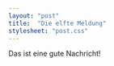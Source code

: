 ```yaml
---
layout: "post"
title:  "Die elfte Meldung"
stylesheet: "post.css"
---
```


Das ist eine gute Nachricht!
